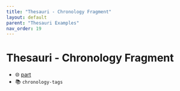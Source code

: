 ```yaml
---
title: "Thesauri - Chronology Fragment"
layout: default
parent: "Thesauri Examples"
nav_order: 19
---
```


# Thesauri - Chronology Fragment

- 🌐 [part](https://github.com/vedph/cadmus-general/blob/master/docs/fr.chronology.md)
- 📚 `chronology-tags`
